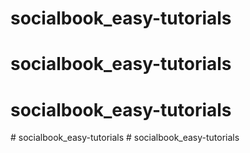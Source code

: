 # socialbook_easy-tutorials
# socialbook_easy-tutorials
# socialbook_easy-tutorials
#   s o c i a l b o o k _ e a s y - t u t o r i a l s  
 # socialbook_easy-tutorials
